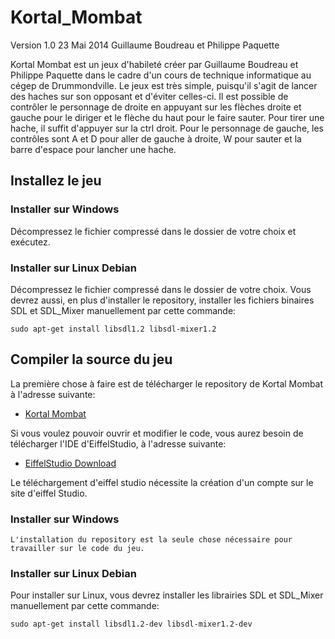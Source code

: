 Kortal_Mombat
================
Version 1.0
23 Mai 2014
Guillaume Boudreau et Philippe Paquette

Kortal Mombat est un jeux d'habileté créer par Guillaume Boudreau et Philippe Paquette
dans le cadre d'un cours de technique informatique au cégep de Drummondville. Le jeux est très simple,
puisqu'il s'agit de lancer des haches sur son opposant et d'éviter celles-ci. Il est possible de contrôler
le personnage de droite en appuyant sur les flèches droite et gauche pour le diriger et le flèche du haut
pour le faire sauter. Pour tirer une hache, il suffit d'appuyer sur la ctrl droit. Pour le personnage de gauche,
les contrôles sont A et D pour aller de gauche à droite, W pour sauter et la barre d'espace pour lancher une hache.

Installez le jeu
----------------------
	
### Installer sur Windows

Décompressez le fichier compressé dans le dossier de votre choix et exécutez.
	
### Installer sur Linux Debian

Décompressez le fichier compressé dans le dossier de votre choix. Vous devrez aussi, en plus d'installer 
le repository, installer les fichiers binaires SDL et SDL_Mixer manuellement par cette commande:

	sudo apt-get install libsdl1.2 libsdl-mixer1.2

Compiler la source du jeu
---------------------

La première chose à faire est de télécharger le repository de Kortal Mombat à l'adresse suivante: 

- [Kortal Mombat][1]

Si vous voulez pouvoir ouvrir et modifier le code, vous aurez besoin de télécharger l'IDE d'EiffelStudio, à l'adresse suivante:

- [EiffelStudio Download][2]

Le téléchargement d'eiffel studio nécessite la création d'un compte sur le site d'eiffel Studio.

### Installer sur Windows
	
	L'installation du repository est la seule chose nécessaire pour travailler sur le code du jeu.
	
### Installer sur Linux Debian

Pour installer sur Linux, vous devrez installer les librairies SDL et SDL_Mixer manuellement par cette commande:

	sudo apt-get install libsdl1.2-dev libsdl-mixer1.2-dev


  [1]: https://github.com/102FTW/Kortal_Mombat.git
  [2]: http://www2.eiffel.com/download/
